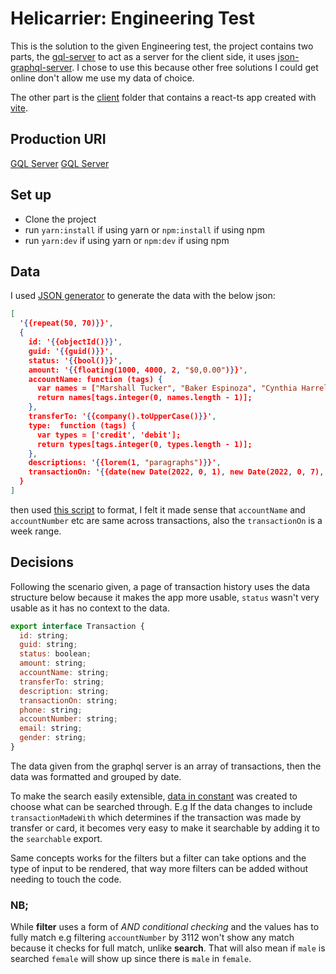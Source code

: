 # Helicarrier: Engineering Test

This is the solution to the given Engineering test, the project contains two parts, the [gql-server](gql-server) to act as a server for the client side, it uses [json-graphql-server](https://www.npmjs.com/package/json-graphql-server). I chose to use this because other free solutions I could get online don't allow me use my data of choice.

The other part is the [client](client/) folder that contains a react-ts app created with [vite](https://vitejs.dev/).

## Production URI

[GQL Server](http://localhost:3002/)
[GQL Server](http://localhost:3002/)

## Set up
  * Clone the project
  * run `yarn:install` if using yarn or `npm:install` if using npm
  * run `yarn:dev` if using yarn or `npm:dev` if using npm

## Data

I used [JSON generator](https://json-generator.com/) to generate the data with the below json:

```json
[
  '{{repeat(50, 70)}}',
  {
    id: '{{objectId()}}',
    guid: '{{guid()}}',
    status: '{{bool()}}',
    amount: '{{floating(1000, 4000, 2, "$0,0.00")}}',
    accountName: function (tags) {
      var names = ["Marshall Tucker", "Baker Espinoza", "Cynthia Harrell", "Tyson Wells", "Evangeline Ortega", "Desiree Watkins"];
      return names[tags.integer(0, names.length - 1)];
    },
    transferTo: '{{company().toUpperCase()}}',
    type:  function (tags) {
      var types = ['credit', 'debit'];
      return types[tags.integer(0, types.length - 1)];
    },
    descriptions: '{{lorem(1, "paragraphs")}}',
    transactionOn: '{{date(new Date(2022, 0, 1), new Date(2022, 0, 7), "YYYY-MM-ddThh:mm:ss Z")}}'
  }
]
```
then used [this script](gql-server/script.js) to format, I felt it made sense that `accountName` and `accountNumber` etc are same across transactions, also the `transactionOn` is a week range.


## Decisions

Following the scenario given, a page of transaction history uses the data structure below because it makes the app more usable, `status` wasn't very usable as it has no context to the data.

```js
export interface Transaction {
  id: string;
  guid: string;
  status: boolean;
  amount: string;
  accountName: string;
  transferTo: string;
  description: string;
  transactionOn: string;
  phone: string;
  accountNumber: string;
  email: string;
  gender: string;
}
```

The data given from the graphql server is an array of transactions, then the data was formatted and grouped by date.

To make the search easily extensible, [data in constant](client/src/utils/constant.ts) was created to choose what can be searched through. E.g If the data changes to include `transactionMadeWith` which determines if the transaction was made by transfer or card, it becomes very easy to make it searchable by adding it to the `searchable` export.

Same concepts works for the filters but a filter can take options and the type of input to be rendered, that way more filters can be added without needing to touch the code.

### NB;

While **filter** uses a form of *AND conditional checking* and the values has to fully match e.g filtering `accountNumber` by 3112 won't show any match because it checks for full match, unlike **search**. That will also mean if ``male`` is searched ``female`` will show up since there is ``male`` in ``female``.